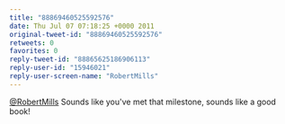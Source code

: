 ```yaml
---
title: "88869460525592576"
date: Thu Jul 07 07:18:25 +0000 2011
original-tweet-id: "88869460525592576"
retweets: 0
favorites: 0
reply-tweet-id: "88865625186906113"
reply-user-id: "15946021"
reply-user-screen-name: "RobertMills"
---
```

<a href="https://twitter.com/RobertMills">@RobertMills</a> Sounds like you've met that milestone, sounds like a good book!
